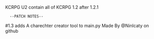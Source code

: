 KCRPG U2 contain all of KCRPG 1.2 after 1.2.1

      --PATCH NOTES--
#1.3 adds A charechter creator tool to main.py
Made By @NinIcaty on github
